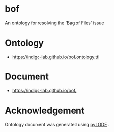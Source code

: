 # bof

An ontology for resolving the 'Bag of Files' issue

# Ontology

- <https://indigo-lab.github.io/bof/ontology.ttl>

# Document

- <https://indigo-lab.github.io/bof/>

# Acknowledgement

Ontology document was generated using [pyLODE](https://github.com/RDFLib/pyLODE) .
